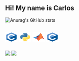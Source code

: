 ## Hi! My name is Carlos 

![Anurag's GitHub stats](https://github-readme-stats.vercel.app/api?username=themestrre&show_icons=true&theme=dracula)

<div style="display: inline_block"><br>

<img align="center" alt="Carlos-C" height="30" width="40" src="https://raw.githubusercontent.com/devicons/devicon/master/icons/c/c-original.svg">
<img align="center" alt="Carlos-Python" height="30" width="40" src="https://raw.githubusercontent.com/devicons/devicon/master/icons/python/python-original.svg">
<img align="center" alt="Carlos-Matlab" height="30" width="40" src="https://raw.githubusercontent.com/devicons/devicon/master/icons/matlab/matlab-original.svg">
<img align="center" alt="Carlos-C++" height="30" width="40" src="https://raw.githubusercontent.com/devicons/devicon/master/icons/c/c-original.svg">

</div>

##
<div> 
  <a href = "mailto:carloseduardoleite055@gmail.com"><img src="https://img.shields.io/badge/-Gmail-%23333?style=for-the-badge&logo=gmail&logoColor=white" target="_blank"></a>
  <a href="https://www.linkedin.com/in/carlos-eduardo-leite-de-oliveira-26683920b/" target="_blank"><img src="https://img.shields.io/badge/-LinkedIn-%230077B5?style=for-the-badge&logo=linkedin&logoColor=white" target="_blank"></a> 
  
</div>







<!--
**themestrre/themestrre** is a ✨ _special_ ✨ repository because its `README.md` (this file) appears on your GitHub profile.

Here are some ideas to get you started:

- 🔭 I’m currently working on ...
- 🌱 I’m currently learning ...
- 👯 I’m looking to collaborate on ...
- 🤔 I’m looking for help with ...
- 💬 Ask me about ...
- 📫 How to reach me: ...
- 😄 Pronouns: ...
- ⚡ Fun fact: ...
-->
